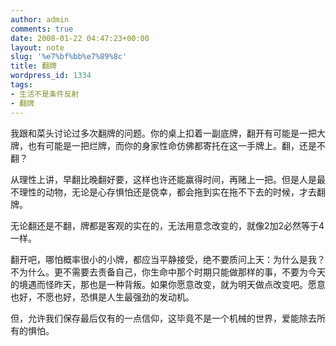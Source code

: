 ```yaml
---
author: admin
comments: true
date: 2008-01-22 04:47:23+00:00
layout: note
slug: '%e7%bf%bb%e7%89%8c'
title: 翻牌
wordpress_id: 1334
tags:
- 生活不是条件反射
- 翻牌
---
```


我跟和菜头讨论过多次翻牌的问题。你的桌上扣着一副底牌，翻开有可能是一把大牌，也有可能是一把烂牌，而你的身家性命仿佛都寄托在这一手牌上。翻，还是不翻？

从理性上讲，早翻比晚翻好要，这样也许还能赢得时间，再赌上一把。但是人是最不理性的动物，无论是心存惧怕还是侥幸，都会拖到实在拖不下去的时候，才去翻牌。

无论翻还是不翻，牌都是客观的实在的，无法用意念改变的，就像2加2必然等于4一样。

翻开吧，哪怕概率很小的小牌，都应当平静接受，绝不要质问上天：为什么是我？不为什么。更不需要去责备自己，你生命中那个时期只能做那样的事，不要为今天的境遇而怪昨天，那也是一种背叛。如果你愿意改变，就为明天做点改变吧。愿意也好，不愿也好，恐惧是人生最强劲的发动机。

但，允许我们保存最后仅有的一点信仰，这毕竟不是一个机械的世界，爱能除去所有的惧怕。
